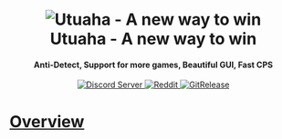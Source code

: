 <h1 align="center">
  <br>
  <img src="https://user-images.githubusercontent.com/80784394/145082869-89a50820-656d-41bc-a7c1-d2122b297bd5.jpg" alt="Utuaha - A new way to win"></a>
    <br>
 Utuaha - A new way to win
  <br>
</h1>

<h4 align="center">Anti-Detect, Support for more games, Beautiful GUI, Fast CPS</h4>
<p align="center">
  <a href="https://discord.gg/5DF5ywktEJ">
    <img src="https://discordapp.com/api/guilds/917835452441047061/widget.png?style=shield" alt="Discord Server">
  </a>
  <a href="https://www.reddit.com/r/Utuaha">
     <img alt="Reddit" src="https://img.shields.io/reddit/subreddit-subscribers/Utuaha?style=social">
  </a>
  <a href="https://github.com/Sn8ow/Utuaha/Releases">
     <img alt="GitRelease" src="https://img.shields.io/github/v/release/Sn8ow/Utuaha?include_prereleases">

# Overview
